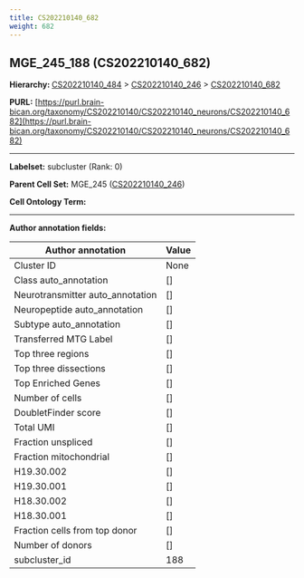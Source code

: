 ```yaml
---
title: CS202210140_682
weight: 682
---
```

## MGE_245_188 (CS202210140_682)
<b>Hierarchy: </b>
[CS202210140_484](../CS202210140_484) >
[CS202210140_246](../CS202210140_246) >
[CS202210140_682](../CS202210140_682)

**PURL:** [https://purl.brain-bican.org/taxonomy/CS202210140/CS202210140_neurons/CS202210140_682](https://purl.brain-bican.org/taxonomy/CS202210140/CS202210140_neurons/CS202210140_682)

---


**Labelset:** subcluster (Rank: 0)

**Parent Cell Set:** MGE_245 ([CS202210140_246](../CS202210140_246))



**Cell Ontology Term:** 

[MARKER GENES.]: #


---

[TRANSFERRED ANNOTATIONS.]: #


[AUTHOR ANNOTATION FIELDS.]: #


**Author annotation fields:**

| Author annotation | Value |
|-------------------|-------|
|Cluster ID|None|
|Class auto_annotation|[]|
|Neurotransmitter auto_annotation|[]|
|Neuropeptide auto_annotation|[]|
|Subtype auto_annotation|[]|
|Transferred MTG Label|[]|
|Top three regions|[]|
|Top three dissections|[]|
|Top Enriched Genes|[]|
|Number of cells|[]|
|DoubletFinder score|[]|
|Total UMI|[]|
|Fraction unspliced|[]|
|Fraction mitochondrial|[]|
|H19.30.002|[]|
|H19.30.001|[]|
|H18.30.002|[]|
|H18.30.001|[]|
|Fraction cells from top donor|[]|
|Number of donors|[]|
|subcluster_id|188|

